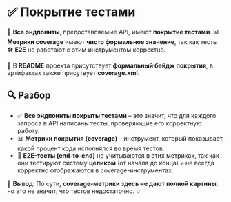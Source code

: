 # ✅ Покрытие тестами

📌 **Все эндпоинты**, предоставляемые API, имеют **покрытие тестами**.
📊 **Метрики coverage** имеют **чисто формальное значение**, так как тесты 🛠 **E2E** не работают с этим инструментом корректно.

📛 В **README** проекта присутствует **формальный бейдж покрытия**, в артифактах также присутвует **coverage.xml**.

## 🔍 Разбор
- ✅ **Все эндпоинты покрыты тестами** – это значит, что для каждого запроса в API написаны тесты, проверяющие его корректную работу.
- 📊 **Метрики покрытия (coverage)** – инструмент, который показывает, какой процент кода исполнялся во время тестов.
- 🚫 **E2E-тесты (end-to-end)** не учитываются в этих метриках, так как они тестируют систему **целиком** (от начала до конца) и не всегда корректно отображаются в coverage-инструментах.

📢 **Вывод**:
По сути, **coverage-метрики здесь не дают полной картины**, но это не значит, что тестов недостаточно. 💡

